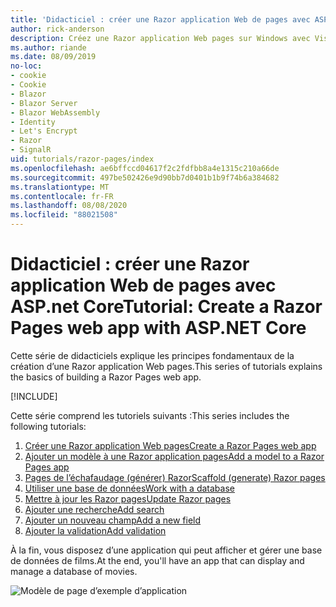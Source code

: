 ```yaml
---
title: 'Didacticiel : créer une Razor application Web de pages avec ASP.net Core'
author: rick-anderson
description: Créez une Razor application Web pages sur Windows avec Visual Studio, ASP.net Core et EF Core.
ms.author: riande
ms.date: 08/09/2019
no-loc:
- cookie
- Cookie
- Blazor
- Blazor Server
- Blazor WebAssembly
- Identity
- Let's Encrypt
- Razor
- SignalR
uid: tutorials/razor-pages/index
ms.openlocfilehash: ae6bffccd04617f2c2fdfbb8a4e1315c210a66de
ms.sourcegitcommit: 497be502426e9d90bb7d0401b1b9f74b6a384682
ms.translationtype: MT
ms.contentlocale: fr-FR
ms.lasthandoff: 08/08/2020
ms.locfileid: "88021508"
---
```

# <a name="tutorial-create-a-no-locrazor-pages-web-app-with-aspnet-core"></a><span data-ttu-id="f73e7-103">Didacticiel : créer une Razor application Web de pages avec ASP.net Core</span><span class="sxs-lookup"><span data-stu-id="f73e7-103">Tutorial: Create a Razor Pages web app with ASP.NET Core</span></span>

<span data-ttu-id="f73e7-104">Cette série de didacticiels explique les principes fondamentaux de la création d’une Razor application Web pages.</span><span class="sxs-lookup"><span data-stu-id="f73e7-104">This series of tutorials explains the basics of building a Razor Pages web app.</span></span> 

[!INCLUDE[](~/includes/advancedRP.md)]

<span data-ttu-id="f73e7-105">Cette série comprend les tutoriels suivants :</span><span class="sxs-lookup"><span data-stu-id="f73e7-105">This series includes the following tutorials:</span></span>

1. [<span data-ttu-id="f73e7-106">Créer une Razor application Web pages</span><span class="sxs-lookup"><span data-stu-id="f73e7-106">Create a Razor Pages web app</span></span>](xref:tutorials/razor-pages/razor-pages-start)
1. [<span data-ttu-id="f73e7-107">Ajouter un modèle à une Razor application pages</span><span class="sxs-lookup"><span data-stu-id="f73e7-107">Add a model to a Razor Pages app</span></span>](xref:tutorials/razor-pages/model)
1. [<span data-ttu-id="f73e7-108">Pages de l’échafaudage (générer) Razor</span><span class="sxs-lookup"><span data-stu-id="f73e7-108">Scaffold (generate) Razor pages</span></span>](xref:tutorials/razor-pages/page)
1. [<span data-ttu-id="f73e7-109">Utiliser une base de données</span><span class="sxs-lookup"><span data-stu-id="f73e7-109">Work with a database</span></span>](xref:tutorials/razor-pages/sql)
1. [<span data-ttu-id="f73e7-110">Mettre à jour les Razor pages</span><span class="sxs-lookup"><span data-stu-id="f73e7-110">Update Razor pages</span></span>](xref:tutorials/razor-pages/da1)
1. [<span data-ttu-id="f73e7-111">Ajouter une recherche</span><span class="sxs-lookup"><span data-stu-id="f73e7-111">Add search</span></span>](xref:tutorials/razor-pages/search)
1. [<span data-ttu-id="f73e7-112">Ajouter un nouveau champ</span><span class="sxs-lookup"><span data-stu-id="f73e7-112">Add a new field</span></span>](xref:tutorials/razor-pages/new-field)
1. [<span data-ttu-id="f73e7-113">Ajouter la validation</span><span class="sxs-lookup"><span data-stu-id="f73e7-113">Add validation</span></span>](xref:tutorials/razor-pages/validation)

<span data-ttu-id="f73e7-114">À la fin, vous disposez d’une application qui peut afficher et gérer une base de données de films.</span><span class="sxs-lookup"><span data-stu-id="f73e7-114">At the end, you'll have an app that can display and manage a database of movies.</span></span>

![Modèle de page d’exemple d’application](index/_static/sample-page.png)
